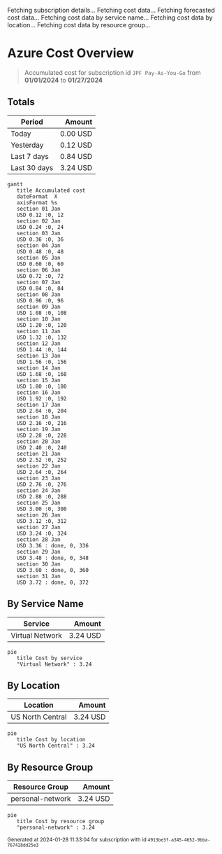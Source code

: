 Fetching subscription details...
Fetching cost data...
Fetching forecasted cost data...
Fetching cost data by service name...
Fetching cost data by location...
Fetching cost data by resource group...
# Azure Cost Overview

> Accumulated cost for subscription id `JPF Pay-As-You-Go` from **01/01/2024** to **01/27/2024**

## Totals

|Period|Amount|
|---|---:|
|Today|0.00 USD|
|Yesterday|0.12 USD|
|Last 7 days|0.84 USD|
|Last 30 days|3.24 USD|

```mermaid
gantt
   title Accumulated cost
   dateFormat  X
   axisFormat %s
   section 01 Jan
   USD 0.12 :0, 12
   section 02 Jan
   USD 0.24 :0, 24
   section 03 Jan
   USD 0.36 :0, 36
   section 04 Jan
   USD 0.48 :0, 48
   section 05 Jan
   USD 0.60 :0, 60
   section 06 Jan
   USD 0.72 :0, 72
   section 07 Jan
   USD 0.84 :0, 84
   section 08 Jan
   USD 0.96 :0, 96
   section 09 Jan
   USD 1.08 :0, 108
   section 10 Jan
   USD 1.20 :0, 120
   section 11 Jan
   USD 1.32 :0, 132
   section 12 Jan
   USD 1.44 :0, 144
   section 13 Jan
   USD 1.56 :0, 156
   section 14 Jan
   USD 1.68 :0, 168
   section 15 Jan
   USD 1.80 :0, 180
   section 16 Jan
   USD 1.92 :0, 192
   section 17 Jan
   USD 2.04 :0, 204
   section 18 Jan
   USD 2.16 :0, 216
   section 19 Jan
   USD 2.28 :0, 228
   section 20 Jan
   USD 2.40 :0, 240
   section 21 Jan
   USD 2.52 :0, 252
   section 22 Jan
   USD 2.64 :0, 264
   section 23 Jan
   USD 2.76 :0, 276
   section 24 Jan
   USD 2.88 :0, 288
   section 25 Jan
   USD 3.00 :0, 300
   section 26 Jan
   USD 3.12 :0, 312
   section 27 Jan
   USD 3.24 :0, 324
   section 28 Jan
   USD 3.36 : done, 0, 336
   section 29 Jan
   USD 3.48 : done, 0, 348
   section 30 Jan
   USD 3.60 : done, 0, 360
   section 31 Jan
   USD 3.72 : done, 0, 372
```

## By Service Name

|Service|Amount|
|---|---:|
|Virtual Network|3.24 USD|

```mermaid
pie
   title Cost by service
   "Virtual Network" : 3.24
```

## By Location

|Location|Amount|
|---|---:|
|US North Central|3.24 USD|

```mermaid
pie
   title Cost by location
   "US North Central" : 3.24
```

## By Resource Group

|Resource Group|Amount|
|---|---:|
|personal-network|3.24 USD|

```mermaid
pie
   title Cost by resource group
   "personal-network" : 3.24
```

<sup>Generated at 2024-01-28 11:33:04 for subscription with id `4913be3f-a345-4652-9bba-767418dd25e3`</sup>
